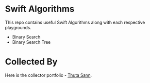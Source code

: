 # Swift Algorithms

This repo contains useful Swift Algorithms along with each respective playgrounds.

- Binary Search
- Binary Search Tree

# Collected By

Here is the collector portfolio - [Thuta Sann](https://thutasann.vercel.app/).
